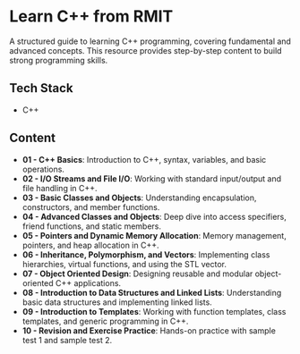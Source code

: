 # Learn C++ from RMIT  

A structured guide to learning C++ programming, covering fundamental and advanced concepts. This resource provides step-by-step content to build strong programming skills.  

## Tech Stack  

- C++  

## Content  

- **01 - C++ Basics**: Introduction to C++, syntax, variables, and basic operations.  
- **02 - I/O Streams and File I/O**: Working with standard input/output and file handling in C++.  
- **03 - Basic Classes and Objects**: Understanding encapsulation, constructors, and member functions.  
- **04 - Advanced Classes and Objects**: Deep dive into access specifiers, friend functions, and static members.  
- **05 - Pointers and Dynamic Memory Allocation**: Memory management, pointers, and heap allocation in C++.  
- **06 - Inheritance, Polymorphism, and Vectors**: Implementing class hierarchies, virtual functions, and using the STL vector.  
- **07 - Object Oriented Design**: Designing reusable and modular object-oriented C++ applications.  
- **08 - Introduction to Data Structures and Linked Lists**: Understanding basic data structures and implementing linked lists.  
- **09 - Introduction to Templates**: Working with function templates, class templates, and generic programming in C++.  
- **10 - Revision and Exercise Practice**: Hands-on practice with sample test 1 and sample test 2.  
